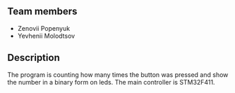 ## Team members
- Zenovii Popenyuk
- Yevhenii Molodtsov

## Description
The program is counting how many times the button was pressed and show the number in a binary form on leds. 
The main controller is STM32F411.
